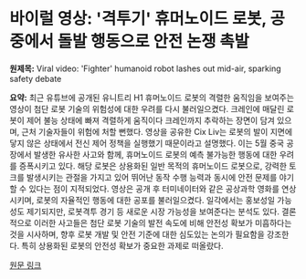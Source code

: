 # 바이럴 영상: '격투기' 휴머노이드 로봇, 공중에서 돌발 행동으로 안전 논쟁 촉발

**원제목:** Viral video: 'Fighter' humanoid robot lashes out mid-air, sparking safety debate

**요약:** 최근 유튜브에 공개된 유니트리 H1 휴머노이드 로봇의 격렬한 움직임을 보여주는 영상이 첨단 로봇 기술의 위험성에 대한 우려를 다시 불러일으켰다. 크레인에 매달린 로봇이 제어 불능 상태에 빠져 격렬하게 움직이다 크레인까지 추락하는 장면이 담겨 있으며, 근처 기술자들이 위험에 처할 뻔했다.  영상을 공유한 Cix Liv는 로봇의 발이 지면에 닿지 않은 상태에서 전신 제어 정책을 실행했기 때문이라고 설명했다.  이는 5월 중국 공장에서 발생한 유사한 사고와 함께, 휴머노이드 로봇의 예측 불가능한 행동에 대한 우려를 증폭시키고 있다.  해당 로봇은 상용화된 일반 목적의 휴머노이드 로봇으로,  강력한 토크를 발생시키는 관절을 가지고 있어 뛰어난 동작 수행 능력과 동시에 안전 문제를 야기할 수 있다는 점이 지적되었다.  영상은  공개 후  터미네이터와 같은 공상과학 영화를 연상시키며,  로봇의 자율적인 행동에 대한 공포를 불러일으켰다. 일각에서는 홍보성일 가능성도 제기되지만, 로봇격투 경기 등 새로운 시장 가능성을 보여준다는 분석도 있다.  결론적으로 이러한 사고들은 첨단 로봇 기술의 발전 속도에 비해 안전성 확보가 미흡하다는 것을 시사하며, 향후 로봇 개발 및 안전 기준에 대한 심도있는 논의가 필요함을 강조한다.  특히 상용화된 로봇의 안전성 확보가 중요한 과제로 떠올랐다.

[원문 링크](https://interestingengineering.com/culture/humanoid-robot-freaks-out-in-viral-video)
